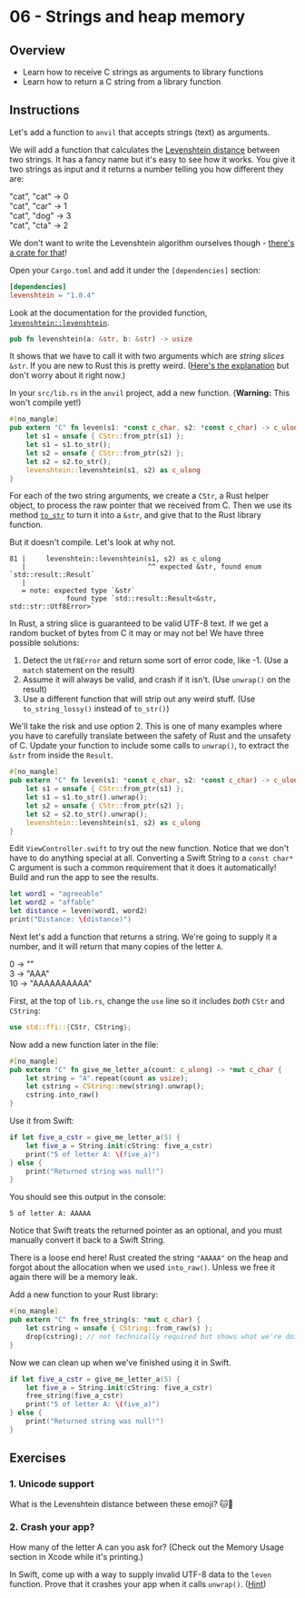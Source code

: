 # 06 - Strings and heap memory

## Overview

* Learn how to receive C strings as arguments to library functions
* Learn how to return a C string from a library function

## Instructions


Let's add a function to `anvil` that accepts strings (text) as arguments.

We will add a function that calculates the [Levenshtein distance](https://en.wikipedia.org/wiki/Levenshtein_distance) between two strings. It has a fancy name but it's easy to see how it works. You give it two strings as input and it returns a number telling you how different they are:

"cat", "cat" -> 0  
"cat", "car" -> 1  
"cat", "dog" -> 3  
"cat", "cta" -> 2

We don't want to write the Levenshtein algorithm ourselves though - [there's a crate for that](https://crates.io/crates/levenshtein)!

Open your `Cargo.toml` and add it under the `[dependencies]` section:

```toml
[dependencies]
levenshtein = "1.0.4"
```

Look at the documentation for the provided function, [`levenshtein::levenshtein`](https://docs.rs/levenshtein/1.0.4/levenshtein/fn.levenshtein.html).

```rust
pub fn levenshtein(a: &str, b: &str) -> usize
```

It shows that we have to call it with two arguments which are _string slices_ `&str`. If you are new to Rust this is pretty weird. ([Here's the explanation](https://doc.rust-lang.org/book/ch04-03-slices.html) but don't worry about it right now.)

In your `src/lib.rs` in the `anvil` project, add a new function. (**Warning:** This won't compile yet!)

```rust
#[no_mangle]
pub extern "C" fn leven(s1: *const c_char, s2: *const c_char) -> c_ulong {
    let s1 = unsafe { CStr::from_ptr(s1) };
    let s1 = s1.to_str();
    let s2 = unsafe { CStr::from_ptr(s2) };
    let s2 = s2.to_str();
    levenshtein::levenshtein(s1, s2) as c_ulong
}
```

For each of the two string arguments, we create a `CStr`, a Rust helper object, to process the raw pointer that we received from C. Then we use its method [`to_str`](https://doc.rust-lang.org/std/ffi/struct.CStr.html#method.to_str) to turn it into a `&str`, and give that to the Rust library function.

But it doesn't compile. Let's look at why not.

```
81 |     levenshtein::levenshtein(s1, s2) as c_ulong
   |                              ^^ expected &str, found enum `std::result::Result`
   |
   = note: expected type `&str`
              found type `std::result::Result<&str, std::str::Utf8Error>`
```

In Rust, a string slice is guaranteed to be valid UTF-8 text. If we get a random bucket of bytes from C it may or may not be! We have three possible solutions:

1. Detect the `Utf8Error` and return some sort of error code, like -1. (Use a `match` statement on the result)
2. Assume it will always be valid, and crash if it isn't. (Use `unwrap()` on the result)
3. Use a different function that will strip out any weird stuff. (Use `to_string_lossy()` instead of `to_str()`)

We'll take the risk and use option 2. This is one of many examples where you have to carefully translate between the safety of Rust and the unsafety of C. Update your function to include some calls to `unwrap()`, to extract the `&str` from inside the `Result`.

```rust
#[no_mangle]
pub extern "C" fn leven(s1: *const c_char, s2: *const c_char) -> c_ulong {
    let s1 = unsafe { CStr::from_ptr(s1) };
    let s1 = s1.to_str().unwrap();
    let s2 = unsafe { CStr::from_ptr(s2) };
    let s2 = s2.to_str().unwrap();
    levenshtein::levenshtein(s1, s2) as c_ulong
}
```

Edit `ViewController.swift` to try out the new function. Notice that we don't have to do anything special at all. Converting a Swift String to a `const char*` C argument is such a common requirement that it does it automatically! Build and run the app to see the results.

```swift
let word1 = "agreeable"
let word2 = "affable"
let distance = leven(word1, word2)
print("Distance: \(distance)")
```

Next let's add a function that returns a string. We're going to supply it a number, and it will return that many copies of the letter `A`.

0 -> ""  
3 -> "AAA"  
10 -> "AAAAAAAAAA"

First, at the top of `lib.rs`, change the `use` line so it includes _both_ `CStr` and `CString`:

```rust
use std::ffi::{CStr, CString};
```

Now add a new function later in the file:

```rust
#[no_mangle]
pub extern "C" fn give_me_letter_a(count: c_ulong) -> *mut c_char {
    let string = "A".repeat(count as usize);
    let cstring = CString::new(string).unwrap();
    cstring.into_raw()
}
```

Use it from Swift:

```swift
if let five_a_cstr = give_me_letter_a(5) {
    let five_a = String.init(cString: five_a_cstr)
    print("5 of letter A: \(five_a)")
} else {
    print("Returned string was null!")
}
```

You should see this output in the console:

```
5 of letter A: AAAAA
```

Notice that Swift treats the returned pointer as an optional, and you must manually convert it back to a Swift String.

There is a loose end here! Rust created the string `"AAAAA"` on the heap and forgot about the allocation when we used `into_raw()`. Unless we free it again there will be a memory leak.

Add a new function to your Rust library:

```rust
#[no_mangle]
pub extern "C" fn free_string(s: *mut c_char) {
    let cstring = unsafe { CString::from_raw(s) };
    drop(cstring); // not technically required but shows what we're doing
}
```

Now we can clean up when we've finished using it in Swift.

```swift
if let five_a_cstr = give_me_letter_a(5) {
    let five_a = String.init(cString: five_a_cstr)
    free_string(five_a_cstr)
    print("5 of letter A: \(five_a)")
} else {
    print("Returned string was null!")
}
```

## Exercises

### 1. Unicode support

What is the Levenshtein distance between these emoji? 🐱🐶

### 2. Crash your app?

How many of the letter A can you ask for? (Check out the Memory Usage section in Xcode while it's printing.)

In Swift, come up with a way to supply invalid UTF-8 data to the `leven` function. Prove that it crashes your app when it calls `unwrap()`. ([Hint](https://developer.apple.com/documentation/swift/unsafemutablepointer/2295026-allocate))
